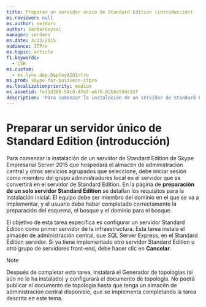 ```yaml
---
title: Preparar un servidor único de Standard Edition (introducción)
ms.reviewer: null
ms.author: serdars
author: SerdarSoysal
manager: serdars
ms.date: 3/23/2015
audience: ITPro
ms.topic: article
f1.keywords:
  - CSH
ms.custom:
  - ms.lync.dep.DeployAIOIntro
ms.prod: skype-for-business-itpro
ms.localizationpriority: medium
ms.assetid: fe11d380-54c9-47e7-a676-02b9a59dc93f
description: 'Para comenzar la instalación de un servidor de Standard Edition de Skype Empresarial Server 2015 que hospedará el almacén de administración central y otros servicios agrupados que seleccione, debe iniciar sesión como miembro del grupo administradores local en el servidor que se convertirá en el servidor de Standard Edition. En la página de preparación de un solo servidor Standard Edition se detallan los requisitos para la instalación inicial. El equipo debe ser miembro del dominio en el que se va a implementar, y el usuario debe haber completado correctamente la preparación del esquema, el bosque y el dominio para el bosque.'
---
```


# <a name="prepare-single-standard-edition-server-intro"></a>Preparar un servidor único de Standard Edition (introducción)
 
Para comenzar la instalación de un servidor de Standard Edition de Skype Empresarial Server 2015 que hospedará el almacén de administración central y otros servicios agrupados que seleccione, debe iniciar sesión como miembro del grupo administradores local en el servidor que se convertirá en el servidor de Standard Edition. En la página de **preparación de un solo servidor Standard Edition** se detallan los requisitos para la instalación inicial. El equipo debe ser miembro del dominio en el que se va a implementar, y el usuario debe haber completado correctamente la preparación del esquema, el bosque y el dominio para el bosque.
  
El objetivo de esta tarea específica es configurar un servidor Standard Edition como primer servidor de la infraestructura. Esta tarea instala el almacén de administración central, que SQL Server Express, en el Standard Edition servidor. Si ya tiene implementado otro servidor Standard Edition u otro grupo de servidores front-end, debe hacer clic en **Cancelar**.
  
> [!NOTE]
> Después de completar esta tarea, instalará el Generador de topologías (si aún no lo ha instalado) y configurará el documento de topología. No podrá publicar el documento de topología hasta que tenga un almacén de administración central disponible, que se implementa completando la tarea descrita en este tema. 
  

